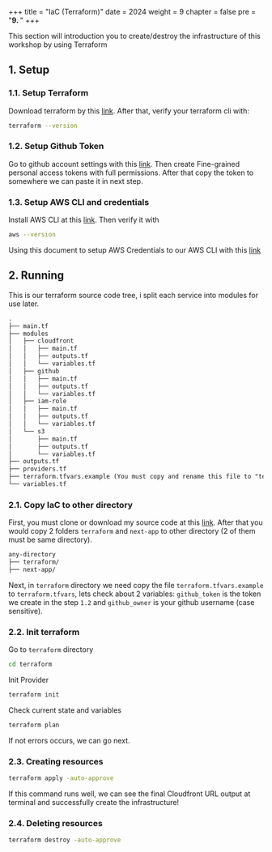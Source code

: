 +++
title = "IaC (Terraform)"
date = 2024
weight = 9
chapter = false
pre = "<b>9. </b>"
+++

This section will introduction you to create/destroy the infrastructure of this workshop by using Terraform

## 1. Setup

### 1.1. Setup Terraform

Download terraform by this [link](https://developer.hashicorp.com/terraform/install). After that, verify your terraform cli with:

```bash
terraform --version
```

### 1.2. Setup Github Token

Go to github account settings with this [link](https://github.com/settings/tokens?type=beta). Then create Fine-grained personal access tokens with full permissions. After that copy the token to somewhere we can paste it in next step.

### 1.3. Setup AWS CLI and credentials

Install AWS CLI at this [link](https://docs.aws.amazon.com/cli/latest/userguide/getting-started-install.html). Then verify it with

```bash
aws --version
```

Using this document to setup AWS Credentials to our AWS CLI with this [link](https://docs.aws.amazon.com/cli/latest/userguide/cli-configure-files.html)

## 2. Running

This is our terraform source code tree, i split each service into modules for use later.

```markdown
.
├── main.tf
├── modules
│   ├── cloudfront
│   │   ├── main.tf
│   │   ├── outputs.tf
│   │   └── variables.tf
│   ├── github
│   │   ├── main.tf
│   │   ├── outputs.tf
│   │   └── variables.tf
│   ├── iam-role
│   │   ├── main.tf
│   │   ├── outputs.tf
│   │   └── variables.tf
│   └── s3
│       ├── main.tf
│       ├── outputs.tf
│       └── variables.tf
├── outputs.tf
├── providers.tf
├── terraform.tfvars.example (You must copy and rename this file to "terraform.tfvars")
└── variables.tf
```

### 2.1. Copy IaC to other directory

First, you must clone or download my source code at this [link](https://github.com/TsuKpa/001-deploy-static-site-to-s3). After that you would copy 2 folders `terraform` and `next-app` to other directory (2 of them must be same directory).

```markdown
any-directory
├── terraform/
├── next-app/
```

Next, in `terraform` directory we need copy the file `terraform.tfvars.example` to `terraform.tfvars`, lets check about 2 variables: `github_token` is the token we create in the step `1.2` and `github_owner` is your github username (case sensitive).

### 2.2. Init terraform

Go to `terraform` directory

```bash
cd terraform
```

Init Provider

```bash
terraform init
```

Check current state and variables

```bash
terraform plan
```

If not errors occurs, we can go next.

### 2.3. Creating resources

```bash
terraform apply -auto-approve
```

If this command runs well, we can see the final Cloudfront URL output at terminal and successfully create the infrastructure!

### 2.4. Deleting resources

```bash
terraform destroy -auto-approve
```
